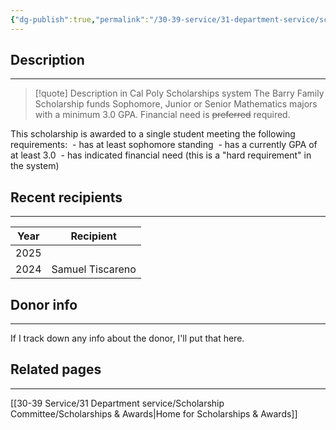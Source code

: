 ```yaml
---
{"dg-publish":true,"permalink":"/30-39-service/31-department-service/scholarship-committee/01-awards/barry-family-scholarship/","updated":"2025-05-07T10:01:46-07:00"}
---
```


## Description
---

> [!quote] Description in Cal Poly Scholarships system
> The Barry Family Scholarship funds Sophomore, Junior or Senior Mathematics majors with a minimum 3.0 GPA. Financial need is ~~preferred~~ required.
 
 This scholarship is awarded to a single student meeting the following requirements:
 - has at least sophomore standing
 - has a currently GPA of at least 3.0
 - has indicated financial need (this is a "hard requirement" in the system)
## Recent recipients
---

| Year | Recipient        |
| ---- | ---------------- |
| 2025 |                  |
| 2024 | Samuel Tiscareno |

## Donor info
---
If I track down any info about the donor, I'll put that here.

## Related pages
---

[[30-39 Service/31 Department service/Scholarship Committee/Scholarships & Awards\|Home for Scholarships & Awards]]
